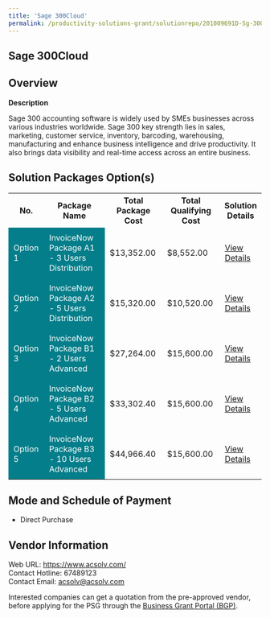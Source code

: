 ```yaml
---
title: 'Sage 300Cloud'
permalink: /productivity-solutions-grant/solutionrepo/201009691D-Sg-300Cloud-G
---
```


## Sage 300Cloud

## Overview

**Description**

Sage 300 accounting software is widely used by SMEs businesses across various industries worldwide. Sage 300 key strength lies in sales, marketing, customer service, inventory, barcoding, warehousing, manufacturing and enhance business intelligence and drive productivity. It also brings data visibility and real-time access across an entire business.

## Solution Packages Option(s)

<table>
<tr>
<th><b>No.</b></th>
<th><b>Package Name</b></th>
<th><b>Total Package Cost</b></th>
<th><b>Total Qualifying Cost</b></th>
<th><b>Solution Details</b></th>
</tr>
<tr>
<td style='padding: 10px; background-color: #037E8A; color: #FFFFFF;'>Option 1</td>
<td style='padding: 10px; background-color: #037E8A; color: #FFFFFF;'>InvoiceNow Package A1 - 3 Users Distribution</td>
<td style='padding: 10px;'>$13,352.00</td>
<td style='padding: 10px;'>$8,552.00</td>
<td style='padding: 10px;'><a href='/images/psg/201009691D_20240188_20022025_Desensitised_Annex3_Part1.pdf' target='_blank'>View Details</a></td>
</tr>
<tr>
<td style='padding: 10px; background-color: #037E8A; color: #FFFFFF;'>Option 2</td>
<td style='padding: 10px; background-color: #037E8A; color: #FFFFFF;'>InvoiceNow Package A2 - 5 Users Distribution</td>
<td style='padding: 10px;'>$15,320.00</td>
<td style='padding: 10px;'>$10,520.00</td>
<td style='padding: 10px;'><a href='/images/psg/201009691D_20240188_20022025_Desensitised_Annex3_Part2.pdf' target='_blank'>View Details</a></td>
</tr>
<tr>
<td style='padding: 10px; background-color: #037E8A; color: #FFFFFF;'>Option 3</td>
<td style='padding: 10px; background-color: #037E8A; color: #FFFFFF;'>InvoiceNow Package B1 - 2 Users Advanced</td>
<td style='padding: 10px;'>$27,264.00</td>
<td style='padding: 10px;'>$15,600.00</td>
<td style='padding: 10px;'><a href='/images/psg/201009691D_20240188_20022025_Desensitised_Annex3_Part3.pdf' target='_blank'>View Details</a></td>
</tr>
<tr>
<td style='padding: 10px; background-color: #037E8A; color: #FFFFFF;'>Option 4</td>
<td style='padding: 10px; background-color: #037E8A; color: #FFFFFF;'>InvoiceNow Package B2 - 5 Users Advanced</td>
<td style='padding: 10px;'>$33,302.40</td>
<td style='padding: 10px;'>$15,600.00</td>
<td style='padding: 10px;'><a href='/images/psg/201009691D_20240188_20022025_Desensitised_Annex3_Part4.pdf' target='_blank'>View Details</a></td>
</tr>
<tr>
<td style='padding: 10px; background-color: #037E8A; color: #FFFFFF;'>Option 5</td>
<td style='padding: 10px; background-color: #037E8A; color: #FFFFFF;'>InvoiceNow Package B3 - 10 Users Advanced</td>
<td style='padding: 10px;'>$44,966.40</td>
<td style='padding: 10px;'>$15,600.00</td>
<td style='padding: 10px;'><a href='/images/psg/201009691D_20240188_20022025_Desensitised_Annex3_Part5.pdf' target='_blank'>View Details</a></td>
</tr>
</table>

## Mode and Schedule of Payment

 - Direct Purchase

## Vendor Information

 Web URL: https://www.acsolv.com/ <br>Contact Hotline: 67489123 <br>Contact Email: acsolv@acsolv.com <br>

Interested companies can get a quotation from the pre-approved vendor, before applying for the PSG through the <a href='https://www.businessgrants.gov.sg/' target='_blank' rel='noopener'>Business Grant Portal (BGP)</a>.

<script src="/jquery/resize-tables.js"></script>
